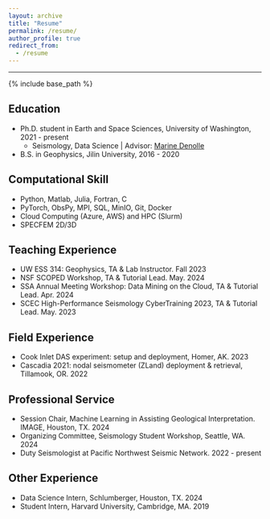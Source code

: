 ```yaml
---
layout: archive
title: "Resume"
permalink: /resume/
author_profile: true
redirect_from:
  - /resume
---
```

---
{% include base_path %}

<h2>Education</h2>

* Ph.D. student in Earth and Space Sciences, University of Washington, 2021 - present
  * Seismology, Data Science | Advisor: [Marine Denolle](https://ess.uw.edu/people/marine-denolle/)
* B.S. in Geophysics, Jilin University, 2016 - 2020

<h2>Computational Skill</h2>

* Python, Matlab, Julia, Fortran, C
* PyTorch, ObsPy, MPI, SQL, MinIO, Git, Docker
* Cloud Computing (Azure, AWS) and HPC (Slurm)
* SPECFEM 2D/3D

<h2>Teaching Experience</h2>

* UW ESS 314: Geophysics, TA & Lab Instructor. Fall 2023
* NSF SCOPED Workshop, TA & Tutorial Lead. May. 2024
* SSA Annual Meeting Workshop: Data Mining on the Cloud, TA & Tutorial Lead. Apr. 2024
*	SCEC High-Performance Seismology CyberTraining 2023, TA & Tutorial Lead. May. 2023

<h2>Field Experience</h2>

* Cook Inlet DAS experiment: setup and deployment, Homer, AK. 2023
*	Cascadia 2021: nodal seismometer (ZLand) deployment & retrieval, Tillamook, OR. 2022

<h2>Professional Service</h2>

* Session Chair, Machine Learning in Assisting Geological Interpretation. IMAGE, Houston, TX. 2024
* Organizing Committee, Seismology Student Workshop, Seattle, WA. 2024
* Duty Seismologist at Pacific Northwest Seismic Network. 2022 - present

<h2>Other Experience</h2>

* Data Science Intern, Schlumberger, Houston, TX. 2024
* Student Intern, Harvard University, Cambridge, MA. 2019
